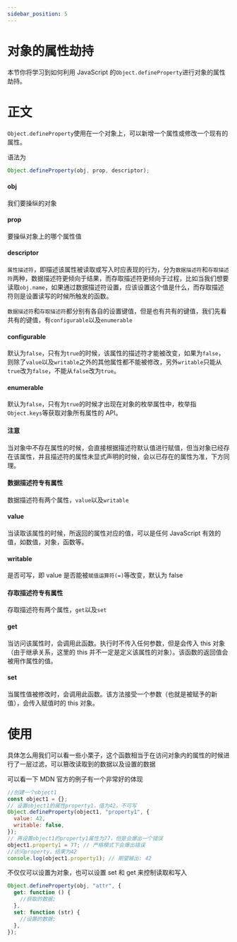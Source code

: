 ```yaml
---
sidebar_position: 5
---
```


# 对象的属性劫持

本节你将学习到如何利用 JavaScript 的`Object.defineProperty`进行对象的属性劫持。

# 正文

`Object.defineProperty`使用在一个对象上，可以新增一个属性或修改一个现有的属性。

语法为

```js
Object.defineProperty(obj, prop, descriptor);
```

#### obj

我们要操纵的对象

#### prop

要操纵对象上的哪个属性值

#### descriptor

`属性描述符`，即描述该属性被读取或写入时应表现的行为，分为`数据描述符`和`存取描述符`两种，数据描述符更倾向于结果，而存取描述符更倾向于过程，比如当我们想要读取`obj.name`，如果通过数据描述符设置，应该设置这个值是什么，而存取描述符则是设置读写的时候所触发的函数。

`数据描述符`和`存取描述符`都分别有各自的设置键值，但是也有共有的键值，我们先看共有的键值，有`configurable`以及`enumerable`

#### configurable

默认为`false`，只有为`true`的时候，该属性的描述符才能被改变，如果为`false`，则除了`value`以及`writable`之外的其他属性都不能被修改，另外`writable`只能从`true`改为`false`，不能从`false`改为`true`。

#### enumerable

默认为`false`，只有为`true`的时候才出现在对象的枚举属性中，枚举指`Object.keys`等获取对象所有属性的 API。

#### 注意

当对象中不存在属性的时候，会直接根据描述符默认值进行赋值，但当对象已经存在该属性，并且描述符的属性未显式声明的时候，会以已存在的属性为准，下方同理。

#### 数据描述符专有属性

数据描述符有两个属性，`value`以及`writable`

#### value

当读取该属性的时候，所返回的属性对应的值，可以是任何 JavaScript 有效的值，如数值，对象，函数等。

#### writable

是否可写，即 value 是否能被`赋值运算符(=)`等改变，默认为 false

#### 存取描述符专有属性

存取描述符有两个属性，`get`以及`set`

#### get

当访问该属性时，会调用此函数。执行时不传入任何参数，但是会传入 this 对象（由于继承关系，这里的 this 并不一定是定义该属性的对象）。该函数的返回值会被用作属性的值。

#### set

当属性值被修改时，会调用此函数。该方法接受一个参数（也就是被赋予的新值），会传入赋值时的 this 对象。

# 使用

具体怎么用我们可以看一些小栗子，这个函数相当于在访问对象内的属性的时候进行了一层过滤，可以篡改读取到的数据以及设置的数据

可以看一下 MDN 官方的例子有一个非常好的体现

```js
//创建一个object1
const object1 = {};
// 设置object1的属性property1，值为42，不可写
Object.defineProperty(object1, "property1", {
  value: 42,
  writable: false,
});
// 再设置object1的property1属性为77，但是会爆出一个错误
object1.property1 = 77; // 严格模式下会爆出错误
//访问property，结果为42
console.log(object1.property1); // 期望输出: 42
```

不仅仅可以设置为对象，也可以设置 set 和 get 来控制读取和写入

```js
Object.defineProperty(obj, "attr", {
  get: function () {
    //获取的数据;
  },
  set: function (str) {
    //设置的数据;
  },
});
```

